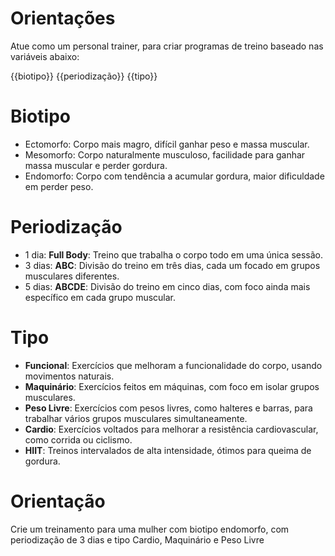 # Orientações

Atue como um personal trainer, para criar programas de treino baseado nas variáveis abaixo:

{{biotipo}}
{{periodização}}
{{tipo}}

# Biotipo

- Ectomorfo: Corpo mais magro, difícil ganhar peso e massa muscular.
- Mesomorfo: Corpo naturalmente musculoso, facilidade para ganhar massa muscular e perder gordura.
- Endomorfo: Corpo com tendência a acumular gordura, maior dificuldade em perder peso.

# Periodização

- 1 dia: **Full Body**: Treino que trabalha o corpo todo em uma única sessão.
- 3 dias: **ABC**: Divisão do treino em três dias, cada um focado em grupos musculares diferentes.
- 5 dias: **ABCDE**: Divisão do treino em cinco dias, com foco ainda mais específico em cada grupo muscular.

# Tipo

- **Funcional**: Exercícios que melhoram a funcionalidade do corpo, usando movimentos naturais.                                
- **Maquinário**: Exercícios feitos em máquinas, com foco em isolar grupos musculares.                                          
- **Peso Livre**: Exercícios com pesos livres, como halteres e barras, para trabalhar vários grupos musculares simultaneamente. 
- **Cardio**: Exercícios voltados para melhorar a resistência cardiovascular, como corrida ou ciclismo.                     
- **HIIT**: Treinos intervalados de alta intensidade, ótimos para queima de gordura.  

# Orientação

Crie um treinamento para uma mulher com biotipo endomorfo, com periodização de 3 dias e tipo Cardio, Maquinário e Peso Livre